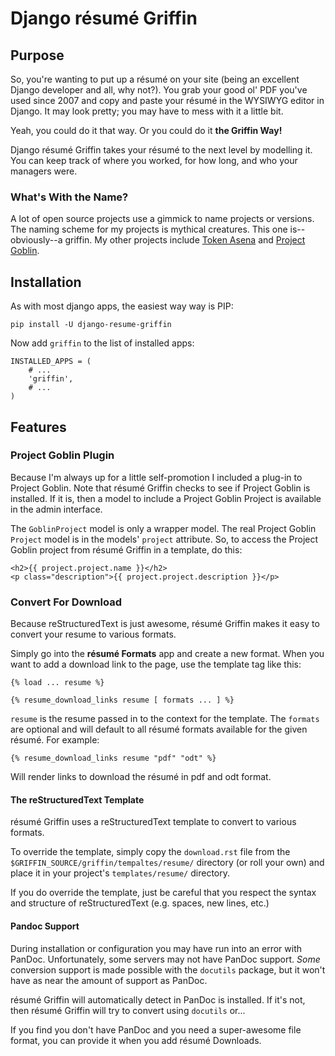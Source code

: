 Django résumé Griffin
=====================

Purpose
-------

So, you're wanting to put up a résumé on your site (being an excellent
Django developer and all, why not?). You grab your good ol' PDF you've
used since 2007 and copy and paste your résumé in the WYSIWYG editor in
Django. It may look pretty; you may have to mess with it a little bit.

Yeah, you could do it that way. Or you could do it **the Griffin Way!**

Django résumé Griffin takes your résumé to the next level by modelling
it. You can keep track of where you worked, for how long, and who your
managers were.

### What's With the Name?

A lot of open source projects use a gimmick to name projects or
versions. The naming scheme for my projects is mythical creatures. This
one is--obviously--a griffin. My other projects include [Token
Asena](https://www.pypy.org/griffin-token-asena) and [Project
Goblin](https://www.pypi.org/django-project-goblin).

Installation
------------

As with most django apps, the easiest way way is PIP:

    pip install -U django-resume-griffin

Now add `griffin` to the list of installed apps:

    INSTALLED_APPS = (
        # ...
        'griffin',
        # ...
    )

Features
--------

### Project Goblin Plugin

Because I'm always up for a little self-promotion I included a plug-in
to Project Goblin. Note that résumé Griffin checks to see if Project
Goblin is installed. If it is, then a model to include a Project Goblin
Project is available in the admin interface.

The `GoblinProject` model is only a wrapper model. The real Project
Goblin `Project` model is in the models' `project` attribute. So, to
access the Project Goblin project from résumé Griffin in a template, do
this:

    <h2>{{ project.project.name }}</h2>
    <p class="description">{{ project.project.description }}</p>

### Convert For Download

Because reStructuredText is just awesome, résumé Griffin makes it easy
to convert your resume to various formats.

Simply go into the **résumé Formats** app and create a new format. When
you want to add a download link to the page, use the template tag like
this:

    {% load ... resume %}

    {% resume_download_links resume [ formats ... ] %}

`resume` is the resume passed in to the context for the template. The
`formats` are optional and will default to all résumé formats available
for the given résumé. For example:

    {% resume_download_links resume "pdf" "odt" %}

Will render links to download the résumé in pdf and odt format.

#### The reStructuredText Template

résumé Griffin uses a reStructuredText template to convert to various
formats.

To override the template, simply copy the `download.rst` file from the
`$GRIFFIN_SOURCE/griffin/tempaltes/resume/` directory (or roll your own)
and place it in your project's `templates/resume/` directory.

If you do override the template, just be careful that you respect the
syntax and structure of reStructuredText (e.g. spaces, new lines, etc.)

#### Pandoc Support

During installation or configuration you may have run into an error with
PanDoc. Unfortunately, some servers may not have PanDoc support. *Some*
conversion support is made possible with the `docutils` package, but it
won't have as near the amount of support as PanDoc.

résumé Griffin will automatically detect in PanDoc is installed. If it's
not, then résumé Griffin will try to convert using `docutils` or...

If you find you don't have PanDoc and you need a super-awesome file
format, you can provide it when you add résumé Downloads.

